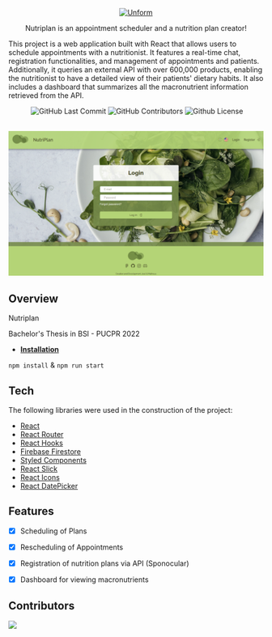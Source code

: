 <p align="center">
  <a href="https://unform.dev">
    <img src="https://i.imgur.com/75ajDiY.png" height="auto" width="300" alt="Unform" />
  </a>
</p>



<p align="center">Nutriplan is an appointment scheduler and a nutrition plan creator! </p>



This project is a web application built with React that allows users to schedule appointments with a nutritionist. It features a real-time chat, registration functionalities, and management of appointments and patients. Additionally, it queries an external API with over 600,000 products, enabling the nutritionist to have a detailed view of their patients' dietary habits. It also includes a dashboard that summarizes all the macronutrient information retrieved from the API.

<div align="center">
  <img alt "React Project" src="https://badges.aleen42.com/src/react.svg"/>
  <img alt="GitHub Last Commit" src="https://img.shields.io/github/last-commit/jose-balbinotti/nutriplan" />
  <img alt="GitHub Contributors" src="https://img.shields.io/github/contributors/jose-balbinotti/nutriplan" />
  <img alt="Github License" src="https://img.shields.io/github/license/jose-balbinotti/nutriplan" />
</div>

<br>

<p align="center">
   <img src="https://raw.githubusercontent.com/matheuskroska/NutriPlan/master/Untitled.png" height="auto" width="auto" alt="NutriPlan"/>
</p>





## Overview

Nutriplan 

Bachelor's Thesis in BSI - PUCPR 2022

- **[Installation]()**

```npm install``` & ```npm run start```

## Tech

The following libraries were used in the construction of the project:

- [React](https://pt-br.reactjs.org/)
- [React Router](https://reactrouter.com/)
- [React Hooks](https://pt-br.reactjs.org/docs/hooks-intro.html)
- [Firebase Firestore](https://console.firebase.google.com/)
- [Styled Components](https://styled-components.com/)
- [React Slick](https://react-slick.neostack.com/)
- [React Icons](https://react-icons.github.io/react-icons/)
- [React DatePicker](https://reactdatepicker.com/)


## Features

- [x] Scheduling of Plans
- [x] Rescheduling of Appointments
- [x] Registration of nutrition plans via API (Sponocular)
- [x] Dashboard for viewing macronutrients




 
## Contributors

<a href="https://github.com/jose-balbinotti/nutriplan/graphs/contributors">
  <img src="https://contrib.rocks/image?repo=jose-balbinotti/nutriplan" />
</a>
